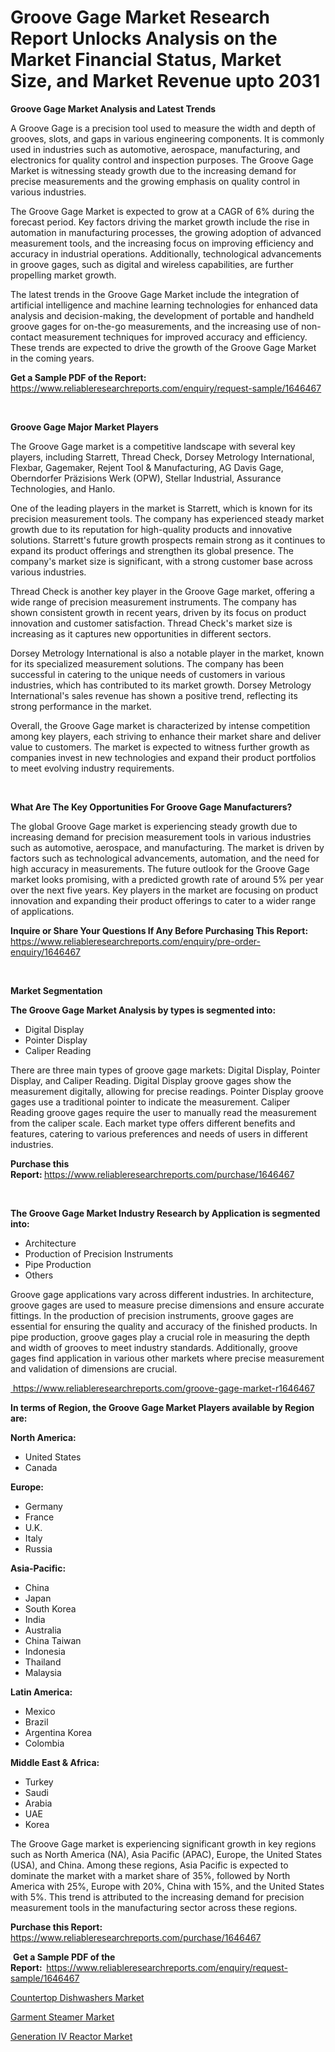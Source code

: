 <p><h1>Groove Gage Market Research Report Unlocks Analysis on the Market Financial Status, Market Size, and Market Revenue upto 2031</h1></p><p><strong>Groove Gage Market Analysis and Latest Trends</strong></p>
<p><p>A Groove Gage is a precision tool used to measure the width and depth of grooves, slots, and gaps in various engineering components. It is commonly used in industries such as automotive, aerospace, manufacturing, and electronics for quality control and inspection purposes. The Groove Gage Market is witnessing steady growth due to the increasing demand for precise measurements and the growing emphasis on quality control in various industries.</p><p>The Groove Gage Market is expected to grow at a CAGR of 6% during the forecast period. Key factors driving the market growth include the rise in automation in manufacturing processes, the growing adoption of advanced measurement tools, and the increasing focus on improving efficiency and accuracy in industrial operations. Additionally, technological advancements in groove gages, such as digital and wireless capabilities, are further propelling market growth.</p><p>The latest trends in the Groove Gage Market include the integration of artificial intelligence and machine learning technologies for enhanced data analysis and decision-making, the development of portable and handheld groove gages for on-the-go measurements, and the increasing use of non-contact measurement techniques for improved accuracy and efficiency. These trends are expected to drive the growth of the Groove Gage Market in the coming years.</p></p>
<p><strong>Get a Sample PDF of the Report:&nbsp;</strong> <a href="https://www.reliableresearchreports.com/enquiry/request-sample/1646467">https://www.reliableresearchreports.com/enquiry/request-sample/1646467</a></p>
<p>&nbsp;</p>
<p><strong>Groove Gage Major Market Players</strong></p>
<p><p>The Groove Gage market is a competitive landscape with several key players, including Starrett, Thread Check, Dorsey Metrology International, Flexbar, Gagemaker, Rejent Tool & Manufacturing, AG Davis Gage, Oberndorfer Präzisions Werk (OPW), Stellar Industrial, Assurance Technologies, and Hanlo.</p><p>One of the leading players in the market is Starrett, which is known for its precision measurement tools. The company has experienced steady market growth due to its reputation for high-quality products and innovative solutions. Starrett's future growth prospects remain strong as it continues to expand its product offerings and strengthen its global presence. The company's market size is significant, with a strong customer base across various industries.</p><p>Thread Check is another key player in the Groove Gage market, offering a wide range of precision measurement instruments. The company has shown consistent growth in recent years, driven by its focus on product innovation and customer satisfaction. Thread Check's market size is increasing as it captures new opportunities in different sectors.</p><p>Dorsey Metrology International is also a notable player in the market, known for its specialized measurement solutions. The company has been successful in catering to the unique needs of customers in various industries, which has contributed to its market growth. Dorsey Metrology International's sales revenue has shown a positive trend, reflecting its strong performance in the market.</p><p>Overall, the Groove Gage market is characterized by intense competition among key players, each striving to enhance their market share and deliver value to customers. The market is expected to witness further growth as companies invest in new technologies and expand their product portfolios to meet evolving industry requirements.</p></p>
<p>&nbsp;</p>
<p><strong>What Are The Key Opportunities For Groove Gage Manufacturers?</strong></p>
<p><p>The global Groove Gage market is experiencing steady growth due to increasing demand for precision measurement tools in various industries such as automotive, aerospace, and manufacturing. The market is driven by factors such as technological advancements, automation, and the need for high accuracy in measurements. The future outlook for the Groove Gage market looks promising, with a predicted growth rate of around 5% per year over the next five years. Key players in the market are focusing on product innovation and expanding their product offerings to cater to a wider range of applications.</p></p>
<p><strong>Inquire or Share Your Questions If Any Before Purchasing This Report:</strong> <a href="https://www.reliableresearchreports.com/enquiry/pre-order-enquiry/1646467">https://www.reliableresearchreports.com/enquiry/pre-order-enquiry/1646467</a></p>
<p>&nbsp;</p>
<p><strong>Market Segmentation</strong></p>
<p><strong>The Groove Gage Market Analysis by types is segmented into:</strong></p>
<p><ul><li>Digital Display</li><li>Pointer Display</li><li>Caliper Reading</li></ul></p>
<p><p>There are three main types of groove gage markets: Digital Display, Pointer Display, and Caliper Reading. Digital Display groove gages show the measurement digitally, allowing for precise readings. Pointer Display groove gages use a traditional pointer to indicate the measurement. Caliper Reading groove gages require the user to manually read the measurement from the caliper scale. Each market type offers different benefits and features, catering to various preferences and needs of users in different industries.</p></p>
<p><strong>Purchase this Report:&nbsp;</strong><a href="https://www.reliableresearchreports.com/purchase/1646467">https://www.reliableresearchreports.com/purchase/1646467</a></p>
<p>&nbsp;</p>
<p><strong>The Groove Gage Market Industry Research by Application is segmented into:</strong></p>
<p><ul><li>Architecture</li><li>Production of Precision Instruments</li><li>Pipe Production</li><li>Others</li></ul></p>
<p><p>Groove gage applications vary across different industries. In architecture, groove gages are used to measure precise dimensions and ensure accurate fittings. In the production of precision instruments, groove gages are essential for ensuring the quality and accuracy of the finished products. In pipe production, groove gages play a crucial role in measuring the depth and width of grooves to meet industry standards. Additionally, groove gages find application in various other markets where precise measurement and validation of dimensions are crucial.</p></p>
<p><a href="https://www.reliableresearchreports.com/groove-gage-market-r1646467">&nbsp;https://www.reliableresearchreports.com/groove-gage-market-r1646467</a></p>
<p><strong>In terms of Region, the Groove Gage Market Players available by Region are:</strong></p>
<p>
    <p> <strong> North America: </strong>
        <ul>
            <li>United States</li>
            <li>Canada</li>
        </ul>
        </p> 
    <p> <strong> Europe: </strong>
        <ul>
            <li>Germany</li>
            <li>France</li>
            <li>U.K.</li>
            <li>Italy</li>
            <li>Russia</li>
        </ul>
        </p> 
    <p> <strong> Asia-Pacific: </strong>
        <ul>
            <li>China</li>
            <li>Japan</li>
            <li>South Korea</li>
            <li>India</li>
            <li>Australia</li>
            <li>China Taiwan</li>
            <li>Indonesia</li>
            <li>Thailand</li>
            <li>Malaysia</li>
        </ul>
        </p> 
    <p> <strong> Latin America: </strong>
        <ul>
            <li>Mexico</li>
            <li>Brazil</li>
            <li>Argentina Korea</li>
            <li>Colombia</li>
        </ul>
        </p> 
    <p> <strong> Middle East & Africa: </strong>
        <ul>
            <li>Turkey</li>
            <li>Saudi</li>
            <li>Arabia</li>
            <li>UAE</li>
            <li>Korea</li>
        </ul>
    </p>
    </p>
<p><p>The Groove Gage market is experiencing significant growth in key regions such as North America (NA), Asia Pacific (APAC), Europe, the United States (USA), and China. Among these regions, Asia Pacific is expected to dominate the market with a market share of 35%, followed by North America with 25%, Europe with 20%, China with 15%, and the United States with 5%. This trend is attributed to the increasing demand for precision measurement tools in the manufacturing sector across these regions.</p></p>
<p><strong>Purchase this Report: </strong><a href="https://www.reliableresearchreports.com/purchase/1646467">https://www.reliableresearchreports.com/purchase/1646467</a></p>
<p>&nbsp;<strong>Get a Sample PDF of the Report:&nbsp;&nbsp;</strong><a href="https://www.reliableresearchreports.com/enquiry/request-sample/1646467">https://www.reliableresearchreports.com/enquiry/request-sample/1646467</a></p>
<p><strong></strong></p>
<p><p><a href="https://github.com/anggakarna133/Market-Research-Report-List-1/blob/main/countertop-dishwashers-market.md">Countertop Dishwashers Market</a></p><p><a href="https://github.com/mateobossinovero/Market-Research-Report-List-1/blob/main/garment-steamer-market.md">Garment Steamer Market</a></p><p><a href="https://github.com/RoccoManning/Market-Research-Report-List-5/blob/main/generation-iv-reactor-market.md">Generation IV Reactor Market</a></p></p>
